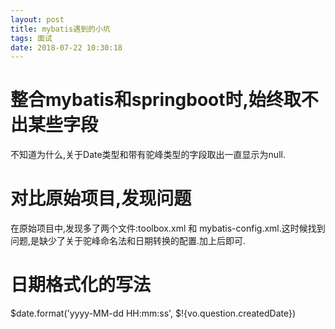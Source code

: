 ```yaml
---
layout: post
title: mybatis遇到的小坑
tags: 面试
date: 2018-07-22 10:30:18
---
```

# 整合mybatis和springboot时,始终取不出某些字段
不知道为什么,关于Date类型和带有驼峰类型的字段取出一直显示为null.
# 对比原始项目,发现问题
在原始项目中,发现多了两个文件:toolbox.xml 和 mybatis-config.xml.这时候找到问题,是缺少了关于驼峰命名法和日期转换的配置.加上后即可.
# 日期格式化的写法
$date.format('yyyy-MM-dd HH:mm:ss', $!{vo.question.createdDate})
